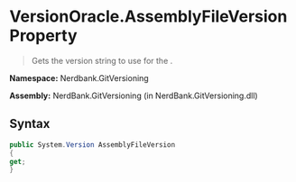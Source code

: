 # VersionOracle.AssemblyFileVersion Property
> Gets the version string to use for the .

**Namespace:** Nerdbank.GitVersioning

**Assembly:** NerdBank.GitVersioning (in NerdBank.GitVersioning.dll)
## Syntax
~~~~csharp
public System.Version AssemblyFileVersion
{
get;
}
~~~~
